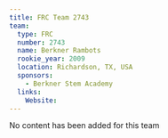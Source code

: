 ```yaml
---
title: FRC Team 2743
team:
  type: FRC
  number: 2743
  name: Berkner Rambots
  rookie_year: 2009
  location: Richardson, TX, USA
  sponsors:
    - Berkner Stem Academy
  links:
    Website: 
---
```

No content has been added for this team